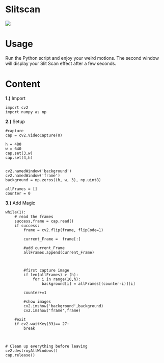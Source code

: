 
# Slitscan

![](https://github.com/janiswalser/Slitscan/blob/master/assets/slitscan_gif.gif)



# Usage
Run the Python script and enjoy your weird motions. 
The second window will display your Slit Scan effect after a few seconds.

# Content

**1.)** Import

```
import cv2
import numpy as np
```

**2.)** Setup

```
#capture
cap = cv2.VideoCapture(0)

h = 480
w = 640
cap.set(3,w)
cap.set(4,h)


cv2.namedWindow('background')
cv2.namedWindow('frame')
background = np.zeros((h, w, 3), np.uint8)

allFrames = []
counter = 0

```

**3.)** Add Magic

```
while(1):
    # read the frames
    success,frame = cap.read()
    if success:
        frame = cv2.flip(frame, flipCode=1)

        current_Frame =  frame[:]
        
        #add current_Frame
        allFrames.append(current_Frame)



        #first capture image
        if len(allFrames) > (h):
            for i in range(10,h):
                background[i] = allFrames[(counter-i)][i]

        counter+=1

        #show images
        cv2.imshow('background',background)
        cv2.imshow('frame',frame)

    #exit
    if cv2.waitKey(33)== 27:
        break



# Clean up everything before leaving
cv2.destroyAllWindows()
cap.release()

